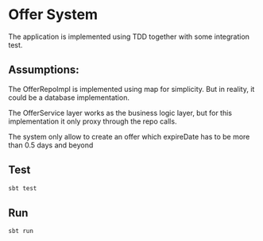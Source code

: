 # Offer System

The application is implemented using TDD together with some integration test.

## Assumptions:

The OfferRepoImpl is implemented using map for simplicity. But in reality, it could be a database implementation.

The OfferService layer works as the business logic layer, but for this implementation it only proxy through the repo calls.

The system only allow to create an offer which expireDate has to be more than 0.5 days and beyond

## Test

```bash
sbt test
```

## Run

```bash
sbt run
```

